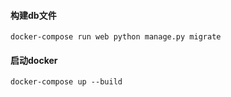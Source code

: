 #### 构建db文件
```commandline
docker-compose run web python manage.py migrate
```

#### 启动docker
```commandline
docker-compose up --build
```